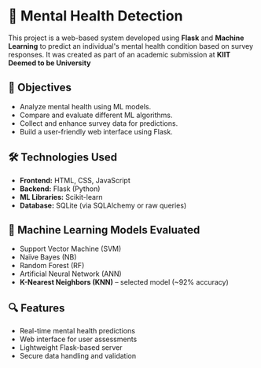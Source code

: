 # 🧠 Mental Health Detection

This project is a web-based system developed using **Flask** and **Machine Learning** to predict an individual's mental health condition based on survey responses. It was created as part of an academic submission at **KIIT Deemed to be University**

## 🎯 Objectives

- Analyze mental health using ML models.
- Compare and evaluate different ML algorithms.
- Collect and enhance survey data for predictions.
- Build a user-friendly web interface using Flask.

## 🛠️ Technologies Used

- **Frontend:** HTML, CSS, JavaScript
- **Backend:** Flask (Python)
- **ML Libraries:** Scikit-learn
- **Database:** SQLite (via SQLAlchemy or raw queries)

## 🧪 Machine Learning Models Evaluated

- Support Vector Machine (SVM)
- Naïve Bayes (NB)
- Random Forest (RF)
- Artificial Neural Network (ANN)
- **K-Nearest Neighbors (KNN)** – selected model (~92% accuracy)

## 🔍 Features

- Real-time mental health predictions
- Web interface for user assessments
- Lightweight Flask-based server
- Secure data handling and validation

